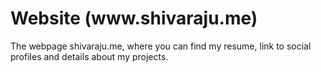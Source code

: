 <h1>Website (www.shivaraju.me)</h1>

The webpage shivaraju.me, where you can find my resume, link to social profiles and details about my projects.
